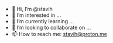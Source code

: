 - 👋 Hi, I’m @stavih
- 👀 I’m interested in ...
- 🌱 I’m currently learning ...
- 💞️ I’m looking to collaborate on ...
- 📫 How to reach me: stavih@proton.me
<!---
stavih/stavih is a ✨ special ✨ repository because its `README.md` (this file) appears on your GitHub profile.
You can click the Preview link to take a look at your changes.
--->
